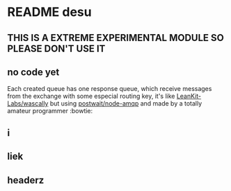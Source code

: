 # README desu

## THIS IS A EXTREME EXPERIMENTAL MODULE SO PLEASE DON'T USE IT

## no code yet

Each created queue has one response queue, which receive messages from the exchange with some especial routing key,
it's like [LeanKit-Labs/wascally](https://github.com/LeanKit-Labs/wascally)
but using [postwait/node-amqp](https://github.com/postwait/node-amqp)
and made by a totally amateur programmer :bowtie:


## i


## liek


## headerz
